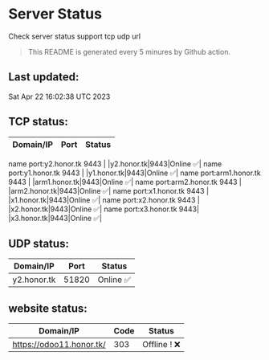 # Server Status
Check server status support tcp udp url
> This README is generated every 5 minures by Github action.
## Last updated:
Sat Apr 22 16:02:38 UTC 2023
## TCP status: 
|Domain/IP|Port|**Status**|
|--|--|--|
name port:y2.honor.tk 9443|
|y2.honor.tk|9443|Online :white_check_mark:|
name port:y1.honor.tk 9443|
|y1.honor.tk|9443|Online :white_check_mark:|
name port:arm1.honor.tk 9443|
|arm1.honor.tk|9443|Online :white_check_mark:|
name port:arm2.honor.tk 9443|
|arm2.honor.tk|9443|Online :white_check_mark:|
name port:x1.honor.tk 9443|
|x1.honor.tk|9443|Online :white_check_mark:|
name port:x2.honor.tk 9443|
|x2.honor.tk|9443|Online :white_check_mark:|
name port:x3.honor.tk 9443|
|x3.honor.tk|9443|Online :white_check_mark:|
## UDP status: 
|Domain/IP|Port|**Status**|
|--|--|--|
|y2.honor.tk|51820|Online :white_check_mark:|
## website status: 
|Domain/IP|Code|**Status**|
|--|--|--|
|https://odoo11.honor.tk/|303| Offline ! :x:|
